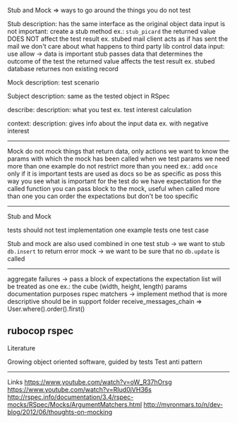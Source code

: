 Stub and Mock => ways to go around the things you do not test

Stub
  description: has the same interface as the original object
  data input is not important:
    create a stub method ex.: `stub_picard`
    the returned value DOES NOT affect the test result
      ex. stubed mail client acts as if has sent the mail
      we don't care about what happens to third party lib
  control data input:
    use allow -> data is important
    stub passes data that determines the outcome of the test
      the returned value affects the test result
      ex. stubed database returnes non existing record

Mock
  description: test scenario

Subject
  description: same as the tested object in RSpec

describe:
  description: what you test
  ex. test interest calculation

context:
  description: gives info about the input data
  ex. with negative interest


-------------------------------------------------------------------------------
Mock
  do not mock things that return data, only actions
  we want to know the params with which the mock has been called
  when we test params we need more than one example
  do not restrict more than you need
    ex.: add `once` only if it is important
    tests are used as docs so be as specific as poss
      this way you see what is important for the test
  do we have expectation for the called function
  you can pass block to the mock, useful when called more than one
  you can order the expectations but don't be too specific


-------------------------------------------------------------------------------
Stub and Mock

tests should not test implementation
one example tests one test case

Stub and mock are also used combined in one test
  stub -> we want to stub `db.insert` to return error
  mock -> we want to be sure that no `db.update` is called


-------------------------------------------------------------------------------
aggregate failures -> pass a block of expectations
  the expectation list will be treated as one
  ex.: the cube (width, height, length) params
  documentation purposes
rspec matchers -> implement method that is more descriptive
  should be in support folder
receive_messages_chain => User.where().order().first()

rubocop rspec
-------------------------------------------------------------------------------
Literature

Growing object oriented software, guided by tests
Test anti pattern

-------------------------------------------------------------------------------
Links
https://www.youtube.com/watch?v=oW_R37hOrsg
https://www.youtube.com/watch?v=RIud0jVH36s
http://rspec.info/documentation/3.4/rspec-mocks/RSpec/Mocks/ArgumentMatchers.html
http://myronmars.to/n/dev-blog/2012/06/thoughts-on-mocking
